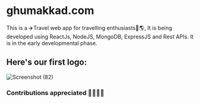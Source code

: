 # ghumakkad.com
This is a ✈️Travel web app for travelling enthusiasts🚀🌎, It is being developed using ReactJs, NodeJS, MongoDB, ExpressJS and Rest APIs.
It is in the early developmental phase.
## Here's our first logo:
![Screenshot (82)](https://github.com/mishra-nikhil0110/ghumakkad.com/assets/105505070/5a2fbcab-a88d-4161-9a71-52d1144b8bf7)
### Contributions appreciated 👩‍💻👨‍💻
